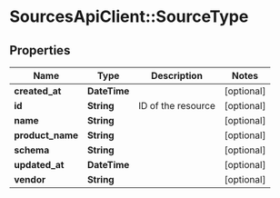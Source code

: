# SourcesApiClient::SourceType

## Properties
Name | Type | Description | Notes
------------ | ------------- | ------------- | -------------
**created_at** | **DateTime** |  | [optional] 
**id** | **String** | ID of the resource | [optional] 
**name** | **String** |  | [optional] 
**product_name** | **String** |  | [optional] 
**schema** | **String** |  | [optional] 
**updated_at** | **DateTime** |  | [optional] 
**vendor** | **String** |  | [optional] 


